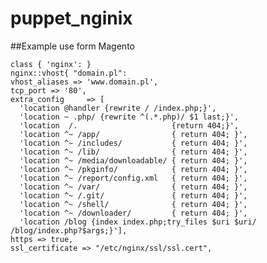 # puppet_nginix

##Example use form Magento


    class { 'nginx': }
    nginx::vhost{ "domain.pl":
    vhost_aliases => 'www.domain.pl',
    tcp_port => '80',
    extra_config     => [
      'location @handler {rewrite / /index.php;}',
      'location ~ .php/ {rewrite ^(.*.php)/ $1 last;}',
      'location  /.                     {return 404;}',
      'location ^~ /app/                { return 404; }',
      'location ^~ /includes/           { return 404; }',
      'location ^~ /lib/                { return 404; }',
      'location ^~ /media/downloadable/ { return 404; }',
      'location ^~ /pkginfo/            { return 404; }',
      'location ^~ /report/config.xml   { return 404; }',
      'location ^~ /var/                { return 404; }',
      'location ^~ /.git/               { return 404; }',
      'location ^~ /shell/              { return 404; }',
      'location ^~ /downloader/         { return 404; }',
      'location /blog {index index.php;try_files $uri $uri/ /blog/index.php?$args;}'],
    https => true,
    ssl_certificate => "/etc/nginx/ssl/ssl.cert",
    

